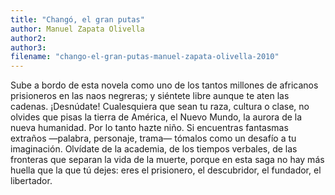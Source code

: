 ```yaml
---
title: "Changó, el gran putas"
author: Manuel Zapata Olivella
author2: 
author3: 
filename: "chango-el-gran-putas-manuel-zapata-olivella-2010"
---
```

Sube a bordo de esta novela como uno de los tantos millones de africanos prisioneros en las naos negreras; y siéntete libre aunque te aten las cadenas.
¡Desnúdate!
Cualesquiera que sean tu raza, cultura o clase, no olvides que pisas la tierra de América, el Nuevo Mundo, la aurora de la nueva humanidad. Por lo tanto hazte niño. Si encuentras fantasmas extraños —palabra, personaje, trama— tómalos como un desafío a tu imaginación. Olvídate de la academia, de los tiempos verbales, de las fronteras que separan la vida de la muerte, porque en esta saga no hay más huella que la que tú dejes: eres el prisionero, el descubridor, el fundador, el libertador.